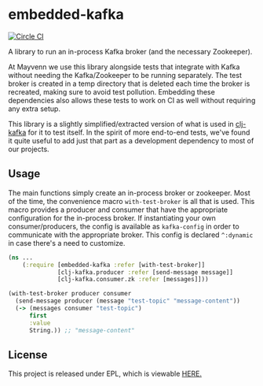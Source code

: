 # embedded-kafka

[![Circle CI](https://circleci.com/gh/Mayvenn/embedded-kafka.png?circle-token=9c1aec1f3d8ff124bf8a729b17402ca63beede0c)](https://circleci.com/gh/Mayvenn/embedded-kafka)

A library to run an in-process Kafka broker (and the necessary Zookeeper).

At Mayvenn we use this library alongside tests that integrate with Kafka without needing the Kafka/Zookeeper to be running separately. The test broker is created in a temp directory that is deleted each time the broker is recreated, making sure to avoid test pollution. Embedding these dependencies also allows these tests to work on CI as well without requiring any extra setup.

This library is a slightly simplified/extracted version of what is used in [clj-kafka](https://github.com/pingles/clj-kafka/blob/0.3.2/test/clj_kafka/test/utils.clj) for it to test itself. In the spirit of more end-to-end tests, we've found it quite useful to add just that part as a development dependency to most of our projects.

## Usage

The main functions simply create an in-process broker or zookeeper. Most of the time, the convenience macro `with-test-broker` is all that is used. This macro provides a producer and consumer that have the appropriate configuration for the in-process broker. If instantiating your own consumer/producers, the config is available as `kafka-config` in order to communicate with the appropriate broker. This config is declared `^:dynamic` in case there's a need to customize.

```clj
(ns ...
    (:require [embedded-kafka :refer [with-test-broker]]
              [clj-kafka.producer :refer [send-message message]]
              [clj-kafka.consumer.zk :refer [messages]]))

(with-test-broker producer consumer
  (send-message producer (message "test-topic" "message-content"))
  (-> (messages consumer "test-topic")
      first
      :value
      String.)) ;; "message-content"
```

## License
This project is released under EPL, which is viewable [HERE.](LICENSE)
